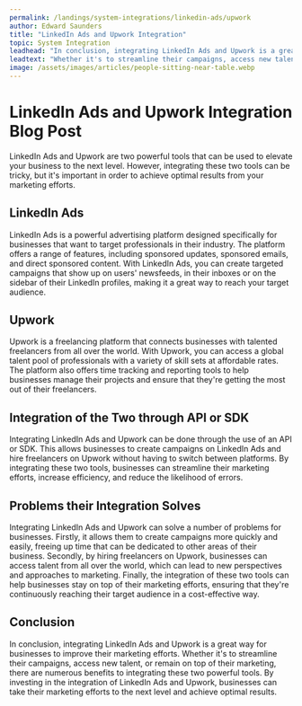 ```yaml
---
permalink: /landings/system-integrations/linkedin-ads/upwork
author: Edward Saunders
title: "LinkedIn Ads and Upwork Integration"
topic: System Integration
leadhead: "In conclusion, integrating LinkedIn Ads and Upwork is a great way for businesses to improve their marketing efforts"
leadtext: "Whether it's to streamline their campaigns, access new talent, or remain on top of their marketing, there are numerous benefits to integrating these two powerful tools. By investing in the integration of LinkedIn Ads and Upwork, businesses can take their marketing efforts to the next level and achieve optimal results."
image: /assets/images/articles/people-sitting-near-table.webp
---
```

<div class="arttext">  <h1>LinkedIn Ads and Upwork Integration Blog Post</h1>
  <p>LinkedIn Ads and Upwork are two powerful tools that can be used to elevate your business to the next level. However, integrating these two tools can be tricky, but it's important in order to achieve optimal results from your marketing efforts.</p>

  <h2>LinkedIn Ads</h2>
  <p>LinkedIn Ads is a powerful advertising platform designed specifically for businesses that want to target professionals in their industry. The platform offers a range of features, including sponsored updates, sponsored emails, and direct sponsored content. With LinkedIn Ads, you can create targeted campaigns that show up on users' newsfeeds, in their inboxes or on the sidebar of their LinkedIn profiles, making it a great way to reach your target audience.</p>

  <h2>Upwork</h2>
  <p>Upwork is a freelancing platform that connects businesses with talented freelancers from all over the world. With Upwork, you can access a global talent pool of professionals with a variety of skill sets at affordable rates. The platform also offers time tracking and reporting tools to help businesses manage their projects and ensure that they're getting the most out of their freelancers.</p>

  <h2>Integration of the Two through API or SDK</h2>
  <p>Integrating LinkedIn Ads and Upwork can be done through the use of an API or SDK. This allows businesses to create campaigns on LinkedIn Ads and hire freelancers on Upwork without having to switch between platforms. By integrating these two tools, businesses can streamline their marketing efforts, increase efficiency, and reduce the likelihood of errors.</p>

  <h2>Problems their Integration Solves</h2>
  <p>Integrating LinkedIn Ads and Upwork can solve a number of problems for businesses. Firstly, it allows them to create campaigns more quickly and easily, freeing up time that can be dedicated to other areas of their business. Secondly, by hiring freelancers on Upwork, businesses can access talent from all over the world, which can lead to new perspectives and approaches to marketing. Finally, the integration of these two tools can help businesses stay on top of their marketing efforts, ensuring that they're continuously reaching their target audience in a cost-effective way.</p>

  <h2>Conclusion</h2>
  <p>In conclusion, integrating LinkedIn Ads and Upwork is a great way for businesses to improve their marketing efforts. Whether it's to streamline their campaigns, access new talent, or remain on top of their marketing, there are numerous benefits to integrating these two powerful tools. By investing in the integration of LinkedIn Ads and Upwork, businesses can take their marketing efforts to the next level and achieve optimal results.</p>
</div>